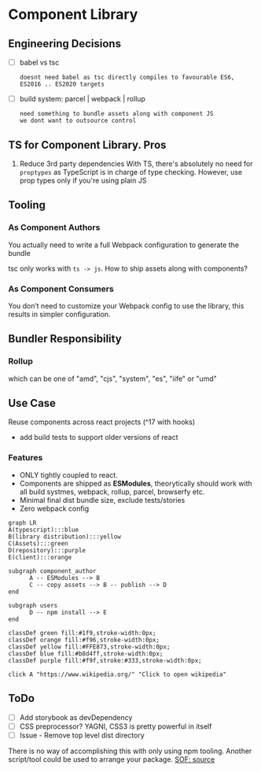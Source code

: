 # Component Library

## Engineering Decisions

- [ ] babel vs tsc

      doesnt need babel as tsc directly compiles to favourable ES6, ES2016 .. ES2020 targets

- [ ] build system: parcel | webpack | rollup

      need something to bundle assets along with component JS
      we dont want to outsource control

## TS for Component Library. Pros

1. Reduce 3rd party dependencies
   With TS, there's absolutely no need for `proptypes` as TypeScript is in charge of type checking.
   However, use prop types only if you're using plain JS

## Tooling

### As Component Authors

You actually need to write a full Webpack configuration to generate the bundle

tsc only works with `ts -> js`. How to ship assets along with components?

### As Component Consumers

You don’t need to customize your Webpack config to use the library, this results in simpler configuration.

## Bundler Responsibility

### Rollup

which can be one of "amd", "cjs", "system", "es", "iife" or "umd"

## Use Case

Reuse components across react projects (^17 with hooks)

- add build tests to support older versions of react

### Features

- ONLY tightly coupled to react.
- Components are shipped as **ESModules**, theorytically should work with all build systmes, webpack, rollup, parcel, browserfy etc.
- Minimal final dist bundle size, exclude tests/stories
- Zero webpack config

```mermaid
graph LR
A(typescript):::blue
B(library distribution):::yellow
C(Assets):::green
D(repository):::purple
E(client):::orange

subgraph component_author
      A -- ESModules --> B
      C -- copy assets --> B -- publish --> D
end

subgraph users
      D -- npm install --> E
end

classDef green fill:#1f9,stroke-width:0px;
classDef orange fill:#f96,stroke-width:0px;
classDef yellow fill:#FFE873,stroke-width:0px;
classDef blue fill:#b8d4ff,stroke-width:0px;
classDef purple fill:#f9f,stroke:#333,stroke-width:0px;

click A "https://www.wikipedia.org/" "Click to open wikipedia"
```

## ToDo

- [ ] Add storybook as devDependency
- [ ] CSS preprocessor? YAGNI, CSS3 is pretty powerful in itself
- [ ] Issue - Remove top level dist directory

There is no way of accomplishing this with only using npm tooling. Another script/tool could be used to arrange your package.
[SOF: source](https://stackoverflow.com/questions/38935176/how-to-npm-publish-specific-folder-but-as-package-root)

